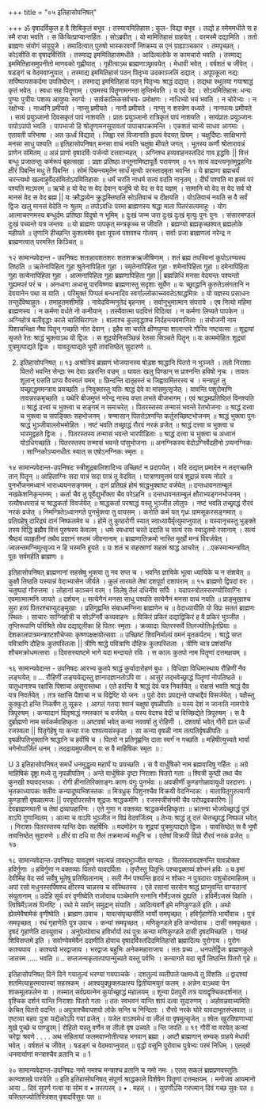 +++
title = "०५ इतिहासोपनिषत्"

+++
ॐ वृषादर्विकुल‍ ह वै शिबिकुलं बभूव । तस्यायमितिहास : कुल- विद्या बभूव । तद्यो ह स्मेममधीते स ह स्मै राजा भवति । स किंचित्प्राप्यान्तर्हितः । सोऽब्रवीत् । यो मामितिहासं ग्राहयेत् । वरमस्मै दद्यामिति । ततो ब्राह्मणः संयोगं संयुयुजे । तमादित्यात् पुरुषो भास्करवर्णो निष्क्रम्य स एनं ग्राह्याञ्चकार । तमपृच्छत् । कोऽसीति वा वृषादर्विरिति । तस्माद्य इममितिहासमधीते । आदित्यलोके स कामचारो भवति । तस्माद्य इममितिहासमुपनीतो माणवको गृह्णीयात् । गृहीत्वाऽथ ब्राह्मणाञ्छ्रावयेत् । मेधावी भवेत् । वर्षशतं च जीवेत् । षडङ्गं च वेदमवाप्नुयात् । तस्माद्य इममितिहासं पठन् पितृभ्य उदकाञ्जलिं दद्यात् । अपूपकूला नद्य: सर्पिष्पायसकर्दमा उपतिष्ठेरन् । तस्माद्य इममितिहासं पठन् पितृभ्यः श्राद्धं दद्यात् । तद्यथा स्थूलया गयाश्राद्धं कृतं भवेत् । स्वधा सह पितॄणाम् । एवमस्य पितॄणामनन्ता तृप्तिर्भवति । य एवं वेद । सोऽयमितिहास: धन्यः पुण्यः पुत्रीयः पशव्य आयुष्यः स्वर्ग्यः । सार्वकालिकसर्वभय- प्रमोक्षणः । नाधिभ्यो भयं भवति । न चोरेभ्यः । न रक्षोभ्यः । नाध्वनि प्रमीयते । नाप्सु प्रमीयते । नानौ प्रमीयते । नाप्सु न शस्त्रेण वध्यते । नानपत्यः प्रमीयते । सायं प्रयुञ्जानो दिवसकृतं पापं नाशयति । प्रातः प्रयुञ्जानो रात्रिकृतं पापं नाशयति । सायंप्रातः प्रयुञ्जानः पापोऽपापो भवति । पापभाजो हि श्रोतॄणामनसूयावतां पापाचापक्रामन्ति । एकशतं चान्ये साधव आगमाः । एतावती परिभाषा । अत ऊर्ध्वं विद्यात् । 
जिह्वा रसं विजानाति हृदयं वेदयत् प्रियम् । 
चक्षुर्दिष्टः साक्षिभागो मनसा साधु पश्यति ॥ 
इतिहासोपनिषत् 
मनसा वाचं नयति चक्षुषा मीयते जगत् । भूतस्य कर्णौ श्रोतारावन्नं प्राणेन संमितम् ॥ अन्नं प्राणो वृषादर्विः पर्जन्यो दत्तवान्महत् । अग्निश्च हव्यवाहनस्तदिदं गाव इद्धविः || वित्तं बन्धुः प्रजातन्तुः कर्मरूपं बृहत्सखा । प्रज्ञा प्रतिष्ठा तन्तूनामिष्टापूर्तेः परायणम् ॥ 
११ 
सत्यं वदन्त्यनृतमुद्वहन्ति क्षीरं पिबन्ति मधु ते पिबन्ति । सोमं पिबन्त्यमृतेन सार्धं मृत्योः परस्तादमृता भवन्ति ॥ ये ब्राह्मणा ब्रह्मचर्यं चरन्त्यथो खल्वाहुर्वेदसंमितोऽयमितिहासः ॥ धर्मं चरति नाधर्म सत्यं वदति नानृतम् । 
दीर्घं पश्यति मा ह्रस्वं परं पश्यति माऽपरम् ॥ 
ऋचो ह यो वेद स वेद देवान् यजूंषि यो वेद स वेद यज्ञम् । सामानि यो वेद स वेद सर्व यो मानसं वेद स वेद ब्रह्म || यः क्रौद्धव्येन क्रुद्धस्तिष्ठति सोऽतिवाचं च दीक्षयति । योऽतिवाचं नयति स वै सर्वं द्विजः खलु मानसं वेदेति नः श्रुतम् ॥ 
तपोऽवधिः परमा ब्राह्मणस्य श्रद्धा माता पितरंसत्यमाहुः । योग आत्माचरणमस्य बन्धुर्दमः प्रतिष्ठा विदुषो न भूमिम् ॥ दुःखं जन्म जरा दुःखं दुःखं मृत्युः पुनः पुनः । संसारमण्डलं दुःखं पच्यन्ते यत्र जन्तवः ॥ 
यो ब्राह्मणः पापकृत् मन्त्रकृच्च स जीवति । ब्रह्मण्यो ब्रह्मकृच्छश्वत् ब्रह्मलोके महीयते ॥ 
तृणानि हीच्छन्ति कुशत्वमेव वृक्षा यूपत्वं पशवश्च गोत्वम् । सर्वाः प्रजा ब्राह्मणत्वं नरेन्द्र न ब्राह्मणत्वात् परमस्ति किञ्चित् ॥ 
 
१२ 
सामान्यवेदान्त - उपनिषदः 
शताहावशतशरः शतशक्रऋजीषिणाम् । शतं ब्रह्म तपस्विनां कूपोऽरण्यस्य तिष्ठति ॥ ऋतेनापिहिता गुहा श्रुतेनापिहिता गुहा । 
स्मृतेनापिहिता गुहा · शमेनापिहिता गुहा ॥ 
दमेनापिहिता गुहा सत्येनापिहिता गुहा । आत्मनापिहिता गुहा ब्रह्मणापिहिता गुहा || ब्रह्मन्निधिं मनसा वेदयन्तः पश्यन्तो गुह्यमपरं परं च । अनध्वगा अध्वसु पारयिष्णवः ब्राह्मणास्तु सदृशाः सूर्येण ॥ 
यः च्छ्राद्धानि कुरुतेऽसंगतानि न देवयानेन पथा स याति । परिमुक्तं पिप्पलं बन्धनादिव स्वर्गाल्लोकाच्च्यवतेऽश्राद्धमित्रः ॥ 
यो यज्ञस्य प्रसाधनः तन्तुर्देवेष्वाहुतः । तमाहुतमशीमहि । नावेदविन्मनुतेदं बृहन्तम् । सर्वानुभुमात्मान संपराये । एष नित्यो महिमा ब्राह्मणस्य । न कर्मणा वर्धते नो कनीयान् । तस्यैवात्मा पदवित्तं विदित्वा । न कर्मणा लिप्यते पापकेन ॥ 
अग्निहोत्रं बलीवृद्धाः काले चातिथिरागतः । 
बालाश्च कुलवृद्धाश्च निर्दहन्त्यवमानिताः ॥ 
संभोजनी नाम पिशाचभिक्षा नैषा पितॄन् गच्छति नोत देवान् । इहैव सा चरति क्षीणपुण्या शालान्तरे गौरिव नष्टवत्सा ॥ शूद्रायां सृजते रेतः श्राद्धं भुक्त्वाऽथ यो द्विजः । स शूद्रयोनिसञ्छिन्नं रेतसा सिञ्चते पितॄन् ॥ यः काममोहितः शूद्र्यां पुत्रमुत्पाद्यते द्विजः । यावदुत्पाद्यते भूमौ तावत्तिष्ठेत् सुदारुणे ॥. 
 
2. इतिहासोपनिषत् ॥ 
१३ 
अश्रोत्रियं ब्राह्मणं भोजयानस्य षोड़श श्राद्धानि पितरो न भुञ्जते । ततो निराशाः पितरो भवन्ति सेन्द्राः स्म देवाः प्रहरन्ति वज्रम् ॥ यावतः खलु पिण्डान् स प्राश्नन्ति हविषो नृचः । तावतः शूलान् ग्रसति प्राप्य वैवस्वतं यमम् ॥ 
छिन्दन्ति दातृहस्तं च जिह्वाग्रमितरस्य च । 
मन्त्रपूतं तु यच्छ्राद्धममन्त्राय प्रयच्छति ॥ नियुक्तस्तु यतिः श्राद्धं देवे वा मांसमुत्सृजेत् । यावन्ति पशुरोमाणि तावन्नरकमृच्छति ॥ 
यथेरि बीजमुप्तं नरेन्द्र नास्य वप्ता लभते बीजभागम् । 
एवं श्राद्धमप्रतिष्ठितं विनश्यति ॥ 
श्राद्धं दत्त्वां च भुक्त्त्वा च सङ्गमं न समाचरेत् । पितरस्तस्य तन्मासं भवन्ते रेतभोजनाः ॥ 
श्राद्धं दत्त्वा च भुक्त्वा च सपङ्क्तिः सहभोजनम् । षण्मासान् पितरोऽश्नन्ति कर्तुरुच्छिष्टभोजनम् ॥ श्राद्धं भुक्त्वा पुनः श्राद्धं भुञ्जीयाल्लोभमोहितः । नष्टं भवति तच्छ्राद्धं रौरवं नरकं व्रजेत् ॥ श्राद्धं दत्त्वा च भुक्त्वा च भारमुद्वहते द्विजः । . पितरस्तस्य तन्मासं भवन्ते भारपीडिताः ॥ 
श्राद्धं दत्त्वा च भुक्त्वा च अध्वानं योऽधिगच्छति । पितरस्तस्य तन्मासं भवन्ते पांसुभोजनाः ॥ अनग्निकस्य वेदोऽग्निर्वेदहीनो ऽप्यनग्निकः । साग्निकोऽप्यनधीतः स्यात् स एषोऽनग्निकः स्मृतः ॥ 
 
१४ 
सामान्यवेदान्त-उपनिषदः 
स्त्रीशूद्रबालिशादिभ्य उच्छिष्टं न प्रदापयेत् । 
यदि दद्यात् प्रमादेन न तद्गच्छति तान् पितॄन् ॥ आहिताग्निः सदा पात्रं सदा पात्रं तु वेदवित् । पात्राणामुत्तमं पात्रं शूद्रान्नं यस्य नोदरे ॥ पुनर्भोजनमध्वानं भाराध्ययनसङ्गमम् । दानं प्रतिग्रहं होमं श्राद्धभुक्वाष्ट वर्जयेत् ॥ दन्तधावनताम्बूलं नखकेशनिकृन्तनम् । कर्ता चैव तु पूर्वेद्युर्भोक्ता चैव परेऽहनि ॥ दन्तधावनताम्बूलं क्षौराभ्यङ्गनभोजनम् । रत्यौषधपरान्नं च श्राद्धकर्ता विवर्जयेत् ॥ श्राद्धकर्ता परश्राद्धं यस्तु भुञ्जीत लोलुपः । नष्टं भवति तच्छ्राद्धं रौरवं नरकं व्रजेत् ॥ निमन्त्रितेऽध्वानगते पुनर्भुक्त्वा तु वायसम् । करोति कर्म यत् गृध्रः ग्रामसूकरसङ्गमात् ॥ प्रतिग्रहेषु दारिद्र्यं दानं निष्फलमेव च । होमे तु कुष्ठरोगी स्यात् स्वाध्यायैर्मृत्युमाप्नुयात् ॥ 
यस्यानृचस्तु भुङ्क्ते तस्य विद्धि ब्रह्मैव वित्तं पुरुषस्य केवलम् । धर्मः स्वधायां चरते ददाति च सत्यं रसः स्वादुतमो रसानाम् । सत्यं श्रैष्ठयं व्याहृतीनां तथैव प्रज्ञानं सप्तमं जीवनानाम् ॥ ब्राह्मणातिक्रमो नास्ति मूर्खो मन्त्रं विवर्जयेत् । ज्वलन्तमग्निमुत्सृज्य न हि भस्मनि हूयते ॥ 
यः शतं च सहस्राणां सहस्रं श्राद्ध आचरेत् । ..एकस्मान्मन्त्रवित् पूतः सर्वमर्हति ब्राह्मणः ॥ 
 
इतिहासोपनिषत् 
ब्राह्मणानां सहस्रेषु भुक्त्वा तु नव सप्त च । 
भवन्ति ज्ञायिके भूत्वा ध्यायिके च न संशयेत् ॥ कुक्षौ तिष्ठति यस्यान्नं वेदाभ्यासेन जीर्यते । 
कुलं तारयते तेषां दशपूर्वा दशापराम् ॥ 
१५ 
ब्राह्मणो द्विपदां वरः । चतुष्पदां गौरुत्तमा । लोहानां काञ्चनं वरम् । तिलेषु तैलं दधिनीव सर्पिः । यदापस्त्रोतस्सरण्योरिवाग्निः । एवमात्मात्मनि जायते ॥ 
दर्शयन् ॥ 
सत्येनैनं मनसा साधु पश्यति सत्येनैनं मनसा वाचं नयति ॥ 
प्राङ्मुखाश्च सुरा हव्यं पितरश्चाप्युदङ्मुखाः । 
प्रतिगृह्णन्ति संबाधमग्निना ब्राह्मणेन च ॥ 
वेदाध्यायीति यो विप्रः सततं ब्राह्मणः स्थितः । 
साचारः साग्निहोत्री च सोऽग्निर्वै कव्यवाहनः ॥ 
विकिरं प्रकिरं दद्याद्विकिरं ह वै प्रकिरं भुञ्जीत । तृप्तिरूपाणि 
परिश्रिते त्वेव दद्याद्द्लीका हि पितरः स्मृताः । 
क्रव्यादाः पितरस्सर्वे तिलज्योतिर्धृतप्रियाः ॥ देशकालपात्रमन्त्राष्टशौचेप्साः कृष्णपक्षक्षयोत्सवाः ॥ उच्छिष्टं शिवनिर्माल्यं वमनं मृतकर्पटम् । श्राद्धे सप्त पवित्राणि दौहित्रः कुतपस्तिलाः || त्रीणि श्राद्धे पवित्राणि दौहित्रः कुतपस्तिलाः । त्रीणि चात्र प्रशंसन्ति शौचमक्रोधमत्सराः ॥ दिवसस्याष्टमे भागे यदा मन्दायते रविः । स कालः कुतपो नाम पितॄणां दत्तमक्षयम् ॥ 
 
१६ 
सामान्यवेदान्त - उपनिषदः 
आरभ्य कुतपे श्राद्धं कुर्यादारोहणं बुधः । विधिज्ञा विधिमास्थाय रौहिणीं नैव लङ्घयेत् ॥ ... रौहिणीं लङ्घयेद्यस्तु ज्ञानादज्ञानतोऽपि वा । आसुरं तद्भवेच्छ्राद्धं पितॄणां नोपतिष्ठते ॥ यातुधानाश्च रक्षांसि पिशाचा असुरास्तथा । एते हरन्ति वै श्राद्धं देवं यत्र निवर्तयेत् ॥ राक्षसं भवति श्राद्धं दैव यत्र निवर्तयेत् । तत्र रक्षांसि पैशाचा न च विद्वेष्टि यो जनः ॥ पुरो देवाः प्रपद्यन्ते पश्चाद्दैवं विसर्जयेत् । पक्षैस्तु कुक्कुटो हन्ति निकर्षेण तु सूकरः । आगतं गतया श्वानं चक्षुषा वृषळीपतिः ॥ यस्य देशं न जानाति नामगोत्रे त्रिपूरुषम् । कन्यादानं पितृश्राद्धं नमस्कारं च वर्जयेत् ॥ यस्य वेदश्च वेदी च विच्छिद्येते त्रिपूरुषम् । स वै दुर्ब्राह्मणो नाम सर्वकर्मवहिष्कृतः ॥ अष्टवर्षा भवेत् कन्या नववर्षा तु रोहिणी ।. दशवर्षा भवेत् गौरी ह्यत ऊर्ध्वं रजस्वला || पितृगेहेषु या कन्या रजः पश्यत्यसंस्कृता । सा कन्या वृषळी नाम तत्पतिर्वृषळीपतिः ॥ वृषळीपतिभुक्तानि श्राद्धानि च हवींषि च । पितरो न प्रतिगृह्णन्ति दाता स्वर्गं न गच्छति ॥ महिषीत्युच्यते भार्या भगेनोपार्जितं धनम् । तदद्रव्यमुपजीवन् यः स वै माहिषिकः स्मृतः ॥ : 
 
U 3 
इतिहासोपनिषत् 
समर्धे धनमुद्धृत्य महार्घं यः प्रयच्छति । 
स वै वार्धुषिको नाम ब्रह्मवादिषु गर्हितः ॥ अग्रे माहिषिकं दृष्ट्रा मध्ये तु नृपळीपतिम् । अन्ते वार्धुषिकं दृष्टा निराशाः पितरो गताः ॥ श्वित्री कुष्ठी तथा चैव कुनखी श्यावदन्तकः । रोगी हीनातिरिक्ताङ्गः काणः पंगुः पुनर्भवः ॥ अवकीर्णी कुण्डगोळावायुधी परदारगः । भृतकाध्यापकः क्लीवः कन्यादूष्यभिशस्तकः ॥ मित्रध्रुक् पिशुनश्चैव विक्रयी वेदनिन्दकः । मातापितृगुरुत्यागी कुण्डाशी वृषळात्मजः || परपूर्वापरस्तेन शूद्रजः श्राद्धकर्मणि । रजस्स्त्रीसंगमी चैव परोपद्रवकारिणः || देवब्राह्मणघाती च तेषां द्रव्यापहारिणः । एते गुणा न वक्तव्याः श्राद्धकर्मवहिष्कृताः ॥ भ्रातन्वा भोजयेच्छ्राद्धं पुत्रं वाऽपि गुणान्वितम् । आत्मा च वाऽपि भुञ्जीत न विप्रं वेदवर्जितम् ॥ तेभ्यः श्राद्धं तु दत्तं चेत्तच्छ्राद्धं निष्फलं भवेत् । निराशाः पितरस्तस्य यान्ति देवाः सहर्षिभिः ॥ मदमोहेन यः शूद्रयां पुत्रमुत्पाद्यते द्विजः । यावत्तिष्ठेत् स वै भूमौ तावत्तिष्ठेत् सुदारुणे ॥ क्षीरं वा दधि वा तैलं तक्रमाज्यं मधूनि च । एतेषां विक्रयी विप्रो रौरवं नरकं व्रजेत् ॥ 
१७ 
 
१८ 
सामान्यवेदान्त-उपनिषदः 
यावदुष्णं भवत्यन्नं तावद्भुञ्जीत वाग्यतः । पितरस्तावदश्नन्ति यावन्नोक्ता हविर्गुणाः ॥ हविर्गुणा न वक्तव्याः पितरो यावदर्पिताः । तृप्तैस्तु पितृभिः पश्चाद्वक्तव्यं शोभनं हविः ॥ य इमां देवीमिह वेद सर्व 
सर्वेषु भूतेषु प्रतिष्ठितानाम् । सती नैनं पश्यन्ति हृदयं न शोकाः 
न पुत्रदाराः पशुचोदमाहितम् ॥ 
अपां रसो मधुनस्सर्पिषश्च क्षीरस्य चान्नस्य च संस्थितस्य । 
एते रसानां सरसेन श्राद्धं प्राप्नुवन्ति वाग्यतानां संयुतानाम् ॥ उदेहि सूर्य वरं वृणीष्वेति राजोवाच पञ्चेमानि रत्नानि गौर्मेऽजस्रं दुह्यति । हविर्मेऽजस्रं विहति । त्विषिर्मेऽजस्रं पिनष्टि । रथो मे सर्वान् समुद्रान् संयाति । आदित्यवर्णे इमे मणिकुण्डले इति । अथो ह्येवमेवैषामेकं वृणीष्वेति । ब्राह्मण उवाच । यावत्संपृच्छसीति भार्यो समपृच्छत् । हविर्गृहाणेति भार्योवाच । पुत्रं समपृच्छत् । रथं गृहाणेति पुत्र उवाच । कन्यां समपृच्छत् । मणिकुण्डले इति कन्योवाच । दासीं समपृच्छत । दृषदं गृहाणेति दास्युवाच । अनुपेत्योवाच हविर्भार्या रथं पुत्रः कन्या मणिकुण्डले दासी दृषदमिच्छति । गामहं शिविसप्तमे इति । सर्वाण्येवमेवैनं ददामीति होवाच वृषादर्विस्तदिदमितिहासो ब्रह्मादित्यः पुरोगाय । पुरोगः काश्यपाय । काश्यपो भरद्वाजाय । भरद्वाजः बहुभिः अनेकमहाराजाय । ततः प्रच्य .. 
धनपतेर्द्विजः ब्राह्मणकुले जातस्म ..... भवति ॥ 
.. 
सप्तजन्मकृतात्पापान्मुच्यते यस्तु पर्वभिः । कन्यागते यदा सूर्ये तिष्ठन्ति पितरो गृहे ॥ 
 
इतिहासोपनिषत् 
दिने दिने गयातुल्यं भरण्यां गयपञ्चके । दशतुल्यं व्यतीपाते पक्षमध्ये तु विंशतिः ॥ द्वादश्यां शतमित्याहुरमावास्यां सहस्रकम् । आश्वयुक्छुक्लपक्षस्य द्वितीयामयुतं फलम् ॥ अन्नेन वाऽथवा येन शाकमूलफलेन वा । तस्मात् सर्वप्रयत्नेन कुर्याच्छ्राद्धं महालयम् ॥ शून्या प्रेतपुरी तत्र यावद्वृश्चिकदर्शनात् । वृश्चिक दर्शनं यान्ति निराशाः पितरो गताः ॥ ततः स्वभवनं यान्ति शापं दत्वा सुदारुणम् । अहोवन्नवाच्यमिति केचित् पितरो वदन्ति ॥ अपुत्राश्चैवापशवो लोके सन्ति च निन्दिताः । रौरवे नरके घोरे यावदाभूतसंप्लवात् ॥ एष्टव्या बहवः पुत्रा यद्येकोऽपि गयां व्रजेत् । यजेत वाऽश्वमेधं वा लीलं वा वृषमुत्सृजेत् ॥ श्वेतः खुरविषाणाभ्यां मुखे पुच्छे च पाण्डुरम् | रोहितो यस्तु वर्णेन स लीलो वृष उच्यते ॥ 
न्ति जपति ॥ 
१९ 
गौरीं वा वरयेत् कन्यां चरेद्वा श्रवणे . . . . अथ संहितायां फलमवाप्नोतीत्याह भगवान् ब्रह्मा । अष्टौ ब्राह्मणान् सम्यक् ग्राहये मेधावी भवेत् । वर्षशतं च जीवेत् । षडङ्गं च वेदमवाप्नुयात् ॥ 
वृद्धो वसूनि पुरोवाच पुत्रेभ्यः परमं निधिम् । एतद्बो धनमार्याणां मन्त्राश्चैव व्रतानि च ॥ 
1 
 
२० 
सामान्यवेदान्त-उपनिषदः 
नमो नमश्च मन्त्राश्च व्रतानि च नमो नमः । 
एतत् सकलं ब्रह्मप्रणवस्तुतिः काण्वशाखे पारयेति ॥ 
इति इतिहासोपनिषत् संपूर्णा 
श्राद्धकाले विशेषेण पितॄणां दत्तमक्षयम् । 
मनोजव आयमानो आया 
.. 
दिवं सुपर्ण गत्वा या सोमं व 
• 
तरत्परम् ॥ 
• 
. 
महत् । 
। 
सुपर्णोऽसि गरुत्मान् दिवं गच्छ सुवः पत ॥ यस्तिलज्योतिस्त्रिंशत् वृषादर्विसुवः पत ॥ 